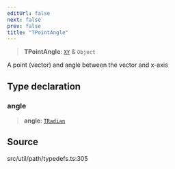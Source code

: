 ```yaml
---
editUrl: false
next: false
prev: false
title: "TPointAngle"
---
```


> **TPointAngle**: [`XY`](../../../interfaces/XY.md) & `Object`

A point (vector) and angle between the vector and x-axis

## Type declaration

### angle

> **angle**: [`TRadian`](../../../type-aliases/TRadian.md)

## Source

src/util/path/typedefs.ts:305
